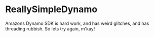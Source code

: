 ReallySimpleDynamo
==================

Amazons Dynamo SDK is hard work, and has weird glitches, and has threading rubbish. So lets try again, m'kay! 

